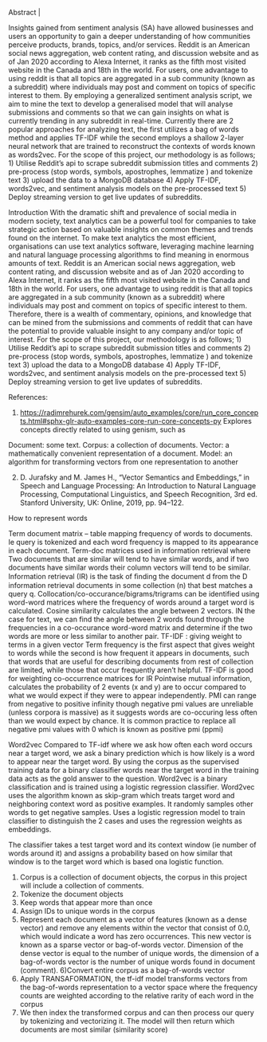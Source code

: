 ﻿Abstract | 

Insights gained from sentiment analysis (SA) have allowed businesses and users an opportunity to gain a deeper understanding of how communities perceive products, brands, topics, and/or services. Reddit is an American social news aggregation, web content rating, and discussion website and as of Jan 2020 according to Alexa Internet, it ranks as the fifth most visited website in the Canada and 18th in the world.  For users, one advantage to using reddit is that all topics are aggregated in a sub community (known as a subreddit) where individuals may post and comment on topics of specific interest to them.  By employing a generalized sentiment analysis script, we aim to mine the text to develop a generalised model that will analyse submissions and comments so that we can gain insights on what is currently trending in any subreddit in real-time.  Currently there are 2 popular approaches for analyzing text, the first utilizes a bag of words method and applies TF-IDF while the second employs a shallow 2-layer neural network that are trained to reconstruct the contexts of words known as words2vec.  For the scope of this project, our methodology is as follows; 1) Utilise Reddit’s api to scrape subreddit submission titles and comments 2) pre-process (stop words, symbols, apostrophes, lemmatize ) and tokenize text 3) upload the data to a MongoDB database 4) Apply TF-IDF, words2vec, and sentiment analysis models on the pre-processed text 5) Deploy streaming version to get live updates of subreddits.

Introduction 
With the dramatic shift and prevalence of social media in modern society, text analytics can be a powerful tool for companies to take strategic action based on valuable insights on common themes and trends found on the internet. To make text analytics the most efficient, organisations can use text analytics software, leveraging machine learning and natural language processing algorithms to find meaning in enormous amounts of text.  Reddit is an American social news aggregation, web content rating, and discussion website and as of Jan 2020 according to Alexa Internet, it ranks as the fifth most visited website in the Canada and 18th in the world.  For users, one advantage to using reddit is that all topics are aggregated in a sub community (known as a subreddit) where individuals may post and comment on topics of specific interest to them.  Therefore, there is a wealth of commentary, opinions, and knowledge that can be mined from the submissions and comments of reddit that can have the potential to provide valuable insight to any company and/or topic of interest.  For the scope of this project, our methodology is as follows; 1) Utilise Reddit’s api to scrape subreddit submission titles and comments 2) pre-process (stop words, symbols, apostrophes, lemmatize ) and tokenize text 3) upload the data to a MongoDB database 4) Apply TF-IDF, words2vec, and sentiment analysis models on the pre-processed text 5) Deploy streaming version to get live updates of subreddits.


References:
1) https://radimrehurek.com/gensim/auto_examples/core/run_core_concepts.html#sphx-glr-auto-examples-core-run-core-concepts-py
Explores concepts directly related to using genism, such as 

Document: some text.
Corpus: a collection of documents.
Vector: a mathematically convenient representation of a document.
Model: an algorithm for transforming vectors from one representation to another

2) D. Jurafsky and M. James H., “Vector Semantics and Embeddings,” in Speech and Language Processing: An Introduction to Natural Language Processing, Computational Linguistics, and Speech Recognition, 3rd ed. Stanford University, UK: Online, 2019, pp. 94–122.

How to represent words

Term document matrix – table mapping frequency of words to documents.  Ie query is tokenized and each word frequency is mapped to its appearance in each document. Term-doc matrices used in information retrieval where  Two documents that are similar will tend to have similar words, and if two documents have similar words their column vectors will tend to be similar. Information retrieval (IR) is the task of ﬁnding the document d from the D information retrieval documents in some collection (n) that best matches a query q.
Collocation/co-occurance/bigrams/trigrams can be identified using word-word matrices where the frequency of words around a target word is calculated.
Cosine similarity calculates the angle between 2 vectors. IN the case for text, we can find the angle between 2 words found through the frequencies in a co-occurance word-word matrix and determine if the two words are more or less similar to another pair.
TF-IDF : giving weight to terms in a given vector
Term frequency is the first aspect that gives weight to words while the second is how frequent it appears in documents, such that words that are useful for describing documents from rest of collection are limited, while those that occur frequently aren’t helpful.
TF-IDF is good for weighting co-occurrence matrices for IR
Pointwise mutual information, calculates the probability of   2 events (x and y) are to occur compared to what we would expect if they were to appear independently. PMI can range from negative to positive infinity though negative pmi values are unreliable (unless corpora is massive) as it suggests words are co-occuring less often than we would expect by chance.
It is common practice to replace all negative pmi values with 0 which is known as positive pmi (ppmi)

Word2vec
Compared to TF-idf where we ask how often each word occurs near a target word, we ask a binary prediction which is how likely is a word to appear near the target word.
By using the corpus as the supervised training data for a binary classifier words near the target word in the training data acts as the gold answer to the question.
Word2vec is a binary classification and is trained using a logistic regression classifier.  Word2vec uses the algorithm known as skip-gram which treats target word and neighboring context word as positive examples.  It randomly samples other words to get negative samples.  Uses a logistic regression model to train classifier to distinguish the 2 cases and uses the regression weights as embeddings.

The classifier takes a test target word and its context window (ie number of words around it) and assigns a probability based on how similar that window is to the target word which is based ona  logistic function.
1) Corpus is a collection of document objects, the corpus in this project will include a collection of comments.
2) Tokenize the document objects
3) Keep words that appear more than once
4) Assign IDs to unique words in the corpus
5) Represent each document as a vector of features (known as a dense vector) and remove any elements within the vector that consist of 0.0, which would indicate a word has zero occurrences.  This new vector is known as a sparse vector or bag-of-words vector.  Dimension of the dense vector is equal to the number of unique words, the dimension of a bag-of-words vector is the number of unique words found in document (comment).
6)Convert entire corpus as a bag-of-words vector
7) Apply TRANSAFORMATION, the tf-idf model transforms vectors from the bag-of-words representation to a vector space where the frequency counts are weighted according to the relative rarity of each word in the corpus
8) We then index the transformed corpus and can then process our query by tokenizing and vectorizing it.  The model will then return which documents are most similar (similarity score) 

